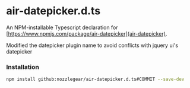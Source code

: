 # air-datepicker.d.ts

An NPM-installable Typescript declaration for [https://www.npmjs.com/package/air-datepicker](air-datepicker).

Modified the datepicker plugin name to avoid conflicts with jquery ui's datepicker

### Installation

```bash
npm install github:nozzlegear/air-datepicker.d.ts#COMMIT --save-dev
```
